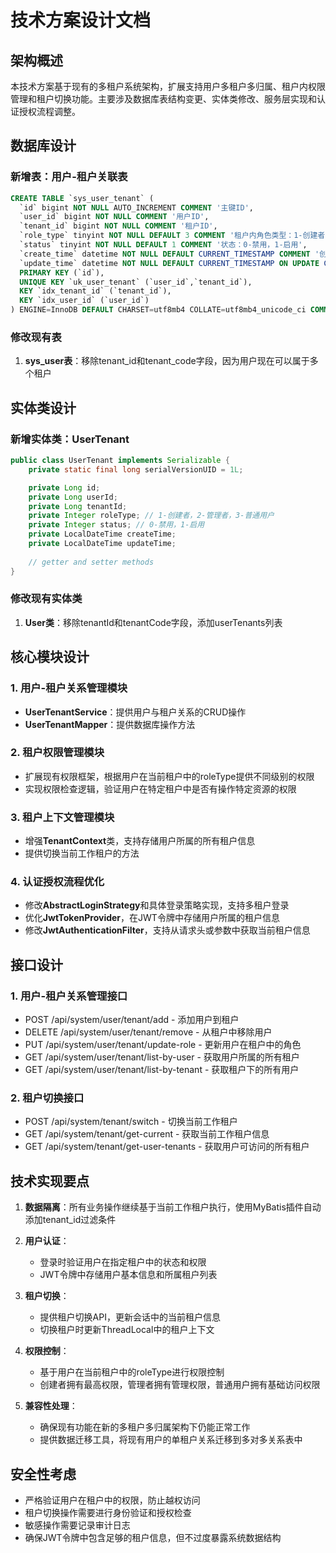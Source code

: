 # 技术方案设计文档
## 架构概述
本技术方案基于现有的多租户系统架构，扩展支持用户多租户多归属、租户内权限管理和租户切换功能。主要涉及数据库表结构变更、实体类修改、服务层实现和认证授权流程调整。

## 数据库设计
### 新增表：用户-租户关联表
```sql
CREATE TABLE `sys_user_tenant` (
  `id` bigint NOT NULL AUTO_INCREMENT COMMENT '主键ID',
  `user_id` bigint NOT NULL COMMENT '用户ID',
  `tenant_id` bigint NOT NULL COMMENT '租户ID',
  `role_type` tinyint NOT NULL DEFAULT 3 COMMENT '租户内角色类型：1-创建者，2-管理者，3-普通用户',
  `status` tinyint NOT NULL DEFAULT 1 COMMENT '状态：0-禁用，1-启用',
  `create_time` datetime NOT NULL DEFAULT CURRENT_TIMESTAMP COMMENT '创建时间',
  `update_time` datetime NOT NULL DEFAULT CURRENT_TIMESTAMP ON UPDATE CURRENT_TIMESTAMP COMMENT '更新时间',
  PRIMARY KEY (`id`),
  UNIQUE KEY `uk_user_tenant` (`user_id`,`tenant_id`),
  KEY `idx_tenant_id` (`tenant_id`),
  KEY `idx_user_id` (`user_id`)
) ENGINE=InnoDB DEFAULT CHARSET=utf8mb4 COLLATE=utf8mb4_unicode_ci COMMENT='用户-租户关联表';
```

### 修改现有表
1. **sys_user表**：移除tenant_id和tenant_code字段，因为用户现在可以属于多个租户

## 实体类设计
### 新增实体类：UserTenant
```java
public class UserTenant implements Serializable {
    private static final long serialVersionUID = 1L;

    private Long id;
    private Long userId;
    private Long tenantId;
    private Integer roleType; // 1-创建者，2-管理者，3-普通用户
    private Integer status; // 0-禁用，1-启用
    private LocalDateTime createTime;
    private LocalDateTime updateTime;
    
    // getter and setter methods
}
```

### 修改现有实体类
1. **User类**：移除tenantId和tenantCode字段，添加userTenants列表

## 核心模块设计

### 1. 用户-租户关系管理模块
- **UserTenantService**：提供用户与租户关系的CRUD操作
- **UserTenantMapper**：提供数据库操作方法

### 2. 租户权限管理模块
- 扩展现有权限框架，根据用户在当前租户中的roleType提供不同级别的权限
- 实现权限检查逻辑，验证用户在特定租户中是否有操作特定资源的权限

### 3. 租户上下文管理模块
- 增强**TenantContext**类，支持存储用户所属的所有租户信息
- 提供切换当前工作租户的方法

### 4. 认证授权流程优化
- 修改**AbstractLoginStrategy**和具体登录策略实现，支持多租户登录
- 优化**JwtTokenProvider**，在JWT令牌中存储用户所属的租户信息
- 修改**JwtAuthenticationFilter**，支持从请求头或参数中获取当前租户信息

## 接口设计

### 1. 用户-租户关系管理接口
- POST /api/system/user/tenant/add - 添加用户到租户
- DELETE /api/system/user/tenant/remove - 从租户中移除用户
- PUT /api/system/user/tenant/update-role - 更新用户在租户中的角色
- GET /api/system/user/tenant/list-by-user - 获取用户所属的所有租户
- GET /api/system/user/tenant/list-by-tenant - 获取租户下的所有用户

### 2. 租户切换接口
- POST /api/system/tenant/switch - 切换当前工作租户
- GET /api/system/tenant/get-current - 获取当前工作租户信息
- GET /api/system/tenant/get-user-tenants - 获取用户可访问的所有租户

## 技术实现要点

1. **数据隔离**：所有业务操作继续基于当前工作租户执行，使用MyBatis插件自动添加tenant_id过滤条件

2. **用户认证**：
   - 登录时验证用户在指定租户中的状态和权限
   - JWT令牌中存储用户基本信息和所属租户列表

3. **租户切换**：
   - 提供租户切换API，更新会话中的当前租户信息
   - 切换租户时更新ThreadLocal中的租户上下文

4. **权限控制**：
   - 基于用户在当前租户中的roleType进行权限控制
   - 创建者拥有最高权限，管理者拥有管理权限，普通用户拥有基础访问权限

5. **兼容性处理**：
   - 确保现有功能在新的多租户多归属架构下仍能正常工作
   - 提供数据迁移工具，将现有用户的单租户关系迁移到多对多关系表中

## 安全性考虑
- 严格验证用户在租户中的权限，防止越权访问
- 租户切换操作需要进行身份验证和授权检查
- 敏感操作需要记录审计日志
- 确保JWT令牌中包含足够的租户信息，但不过度暴露系统数据结构
